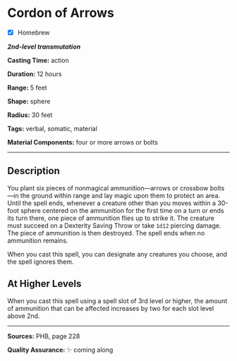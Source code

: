 # Cordon of Arrows

- [x] Homebrew

***2nd-level transmutation***

**Casting Time:** action

**Duration:** 12 hours

**Range:** 5 feet

**Shape:** sphere

**Radius:** 30 feet

**Tags:** verbal, somatic, material

**Material Components:** four or more arrows or bolts

---

## Description
You plant six pieces of nonmagical ammunition&mdash;arrows or crossbow bolts&mdash;in the ground within range and lay magic upon them to protect an area.
Until the spell ends, whenever a creature other than you moves within a 30-foot sphere centered on the ammunition for the first time on a turn or ends its turn there, one piece of ammunition flies up to strike it.
The creature must succeed on a Dexterity Saving Throw or take `1d12` piercing damage.
The piece of ammunition is then destroyed.
The spell ends when no ammunition remains.

When you cast this spell, you can designate any creatures you choose, and the spell ignores them.

## At Higher Levels
When you cast this spell using a spell slot of 3rd level or higher, the amount of ammunition that can be affected increases by two for each slot level above 2nd.

---

**Sources:** PHB, page 228

**Quality Assurance:** :sparkles: coming along
